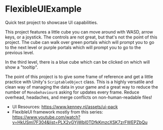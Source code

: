 # FlexibleUIExample
Quick test project to showcase UI capabilities.

This project features a little cube you can move around with WASD, arrow keys, or a joystick. The controls are not great, but that's not the point of this project. The cube can walk over green portals which will prompt you to go to the next level or purple portals which will prompt you to go to the previous level.

In the third level, there is a blue cube which can be clicked on which will show a "tooltip".

The point of this project is to give some frame of reference and get a little practice with Unity's `ScriptableObject` class. This is a highly versatile and clean way of managing the data in your game and a great way to reduce the number of `Monobehaviour`s asking for updates every frame. Reduce overhead, headaches, and merge conflicts on non-human-readable files!

- UI Resources: https://www.kenney.nl/assets/ui-pack
- FlexibleUI framework mostly from this series: https://www.youtube.com/watch?v=HkUSmI7F304&list=PLX2vGYjWbI0TDfkKmzcXSK7zrFWEPZbQu
